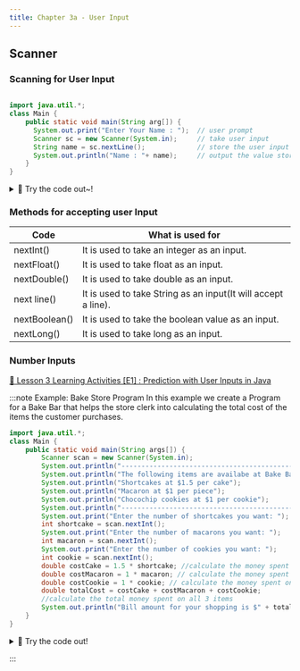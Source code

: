 ```yaml
---
title: Chapter 3a - User Input
---
```


## Scanner

### Scanning for User Input

```java

import java.util.*;
class Main {
    public static void main(String arg[]) {
      System.out.print("Enter Your Name : ");  // user prompt
      Scanner sc = new Scanner(System.in);     // take user input
      String name = sc.nextLine();             // store the user input in the name variable
      System.out.println("Name : "+ name);     // output the value stored in name
    }
}

```

<details>
<summary>
🧪 Try the code out~! 
</summary>
<iframe src="https://trinket.io/embed/java/5b1603aee0" width="100%" height="600" frameborder="0" marginwidth="0" marginheight="0" allowfullscreen></iframe>

</details>

### Methods for accepting user Input


| Code          | What is used for                                              |
| ------------- | ------------------------------------------------------------- |
| nextInt()     | It is used to take an integer as an input.                    |
| nextFloat()   | It is used to take float as an input.                         |
| nextDouble()  | It is used to take double as an input.                        |
| next line()   | It is used to take String as an input(It will accept a line). |
| nextBoolean() | It is used to take the boolean value as an input.             |
| nextLong()    | It is used to take long as an input.                          |

### Number Inputs

[👀 Lesson 3 Learning Activities [E1] : Prediction with User Inputs in Java](https://learn2codelive.com/courses/107/pages/lesson-3-learning-activities-e1-prediction-with-user-inputs-in-java?module_item_id=9075)

:::note Example: Bake Store Program
In this example we create a Program for a Bake Bar that helps the store clerk
into calculating the total cost of the items the customer purchases.
```java
import java.util.*;
class Main {
    public static void main(String args[]) {
        Scanner scan = new Scanner(System.in);
        System.out.println("------------------------------------------------");
        System.out.println("The following items are availabe at Bake Bar: ");
        System.out.println("Shortcakes at $1.5 per cake");
        System.out.println("Macaron at $1 per piece");
        System.out.println("Chocochip cookies at $1 per cookie");
        System.out.println("-------------------------------------------------");
        System.out.print("Enter the number of shortcakes you want: ");
        int shortcake = scan.nextInt();
        System.out.print("Enter the number of macarons you want: ");
        int macaron = scan.nextInt();
        System.out.print("Enter the number of cookies you want: ");
        int cookie = scan.nextInt();
        double costCake = 1.5 * shortcake; //calculate the money spent on shortcake
        double costMacaron = 1 * macaron; // calculate the money spent on macarons
        double costCookie = 1 * cookie; // calculate the money spent on cookies
        double totalCost = costCake + costMacaron + costCookie;
        //calculate the total money spent on all 3 items
        System.out.println("Bill amount for your shopping is $" + totalCost);
    }
}
```

<details>
<summary>
🧪 Try the code out! 
</summary>
<iframe src="https://trinket.io/embed/java/7646d28f5c" width="100%" height="600" frameborder="0" marginwidth="0" marginheight="0" allowfullscreen></iframe>

</details>

:::